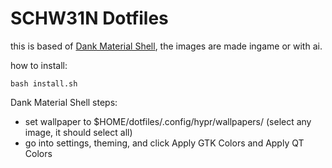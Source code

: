 # SCHW31N Dotfiles

this is based of [Dank Material Shell](https://github.com/AvengeMedia/DankMaterialShell), the images are made ingame or with ai.

how to install:

```shell
bash install.sh
```

Dank Material Shell steps:

- set wallpaper to $HOME/dotfiles/.config/hypr/wallpapers/ (select any image, it should select all)
- go into settings, theming, and click Apply GTK Colors and Apply QT Colors